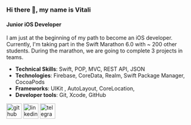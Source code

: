 ### Hi there 👋, my name is Vitali
#### Junior iOS Developer
I am just at the beginning of my path to become an iOS developer. Currently, I'm taking part in the Swift Marathon 6.0 with ~ 200 other students. During the marathon, we are going to complete 3 projects in teams. 

- **Technical Skills**: Swift, POP, MVC, REST API, JSON
- **Technologies**: Firebase, CoreData, Realm, Swift Package Manager, CocoaPods
- **Frameworks**: UIKit , AutoLayout, CoreLocation, 
- **Developer tools**: Git, Xcode, GitHub

[<img src='https://cdn.jsdelivr.net/npm/simple-icons@3.0.1/icons/github.svg' alt='github' height='40'>](https://github.com/Ojidaemo)  [<img src='https://cdn.jsdelivr.net/npm/simple-icons@3.0.1/icons/linkedin.svg' alt='linkedin' height='40'>](https://www.linkedin.com/in/https://www.linkedin.com/in/vitalimartsinovich//)  [<img src='https://cdn.jsdelivr.net/npm/simple-icons@3.0.1/icons/telegram.svg' alt='telegram' height='40'>](https://t.me/Ojidaemo)  

